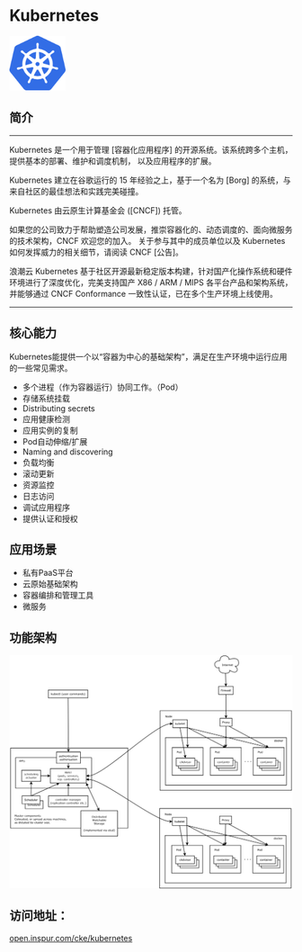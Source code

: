 # Kubernetes

<img src="logo/logo.png" width="100">

## 简介

----

Kubernetes 是一个用于管理 [容器化应用程序] 的开源系统。该系统跨多个主机，提供基本的部署、维护和调度机制，
以及应用程序的扩展。

Kubernetes 建立在谷歌运行的 15 年经验之上，基于一个名为 [Borg] 的系统，与来自社区的最佳想法和实践完美碰撞。

Kubernetes 由云原生计算基金会 ([CNCF]) 托管。

如果您的公司致力于帮助塑造公司发展，推崇容器化的、动态调度的、面向微服务的技术架构，CNCF 欢迎您的加入。
关于参与其中的成员单位以及 Kubernetes 如何发挥威力的相关细节，请阅读 CNCF [公告]。

浪潮云 Kubernetes 基于社区开源最新稳定版本构建，针对国产化操作系统和硬件环境进行了深度优化，完美支持国产 X86 / ARM / MIPS 各平台产品和架构系统，并能够通过 CNCF Conformance 一致性认证，已在多个生产环境上线使用。

----

## 核心能力

Kubernetes能提供一个以“容器为中心的基础架构”，满足在生产环境中运行应用的一些常见需求。

 - 多个进程（作为容器运行）协同工作。（Pod）
 - 存储系统挂载
 - Distributing secrets
 - 应用健康检测
 - 应用实例的复制
 - Pod自动伸缩/扩展
 - Naming and discovering
 - 负载均衡
 - 滚动更新
 - 资源监控
 - 日志访问
 - 调试应用程序
 - 提供认证和授权

## 应用场景

 - 私有PaaS平台
 - 云原始基础架构
 - 容器编排和管理工具
 - 微服务

## 功能架构

![architecture](media/architecture.png)

## 访问地址：

[open.inspur.com/cke/kubernetes](http://open.inspur.com/cke/kubernetes)